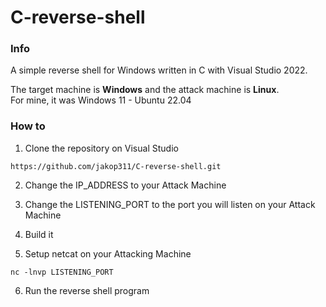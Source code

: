 # C-reverse-shell

### Info

A simple reverse shell for Windows written in C with Visual Studio 2022.  

The target machine is **Windows** and the attack machine is **Linux**.  
For mine, it was Windows 11 - Ubuntu 22.04

### How to

1. Clone the repository on Visual Studio
```
https://github.com/jakop311/C-reverse-shell.git
```
2. Change the IP_ADDRESS to your Attack Machine

3. Change the LISTENING_PORT to the port you will listen on your Attack Machine

4. Build it

5. Setup netcat on your Attacking Machine
```
nc -lnvp LISTENING_PORT
```
6. Run the reverse shell program
